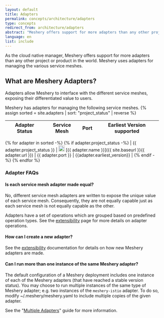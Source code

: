 ```yaml
---
layout: default
title: Adapters
permalink: concepts/architecture/adapters
type: concepts
redirect_from: architecture/adapters
abstract: "Meshery offers support for more adapters than any other project or product in the world. Meshery uses adapters for managing the various service meshes."
language: en
list: include
---
```


As the cloud native manager, Meshery offers support for more adapters than any other project or product in the world. Meshery uses adapters for managing the various service meshes.

## What are Meshery Adapters?

Adapters allow Meshery to interface with the different service meshes, exposing their differentiated value to users.

Meshery has adapters for managing the following service meshes.
{% assign sorted = site.adapters | sort: "project_status" | reverse %}

| Adapter Status | Service Mesh | Port | Earliest Version supported |
| :------------: | :----------: | :--: | :------------------------: |
{% for adapter in sorted -%}
{% if adapter.project_status -%}
| {{ adapter.project_status }} | <img src="{{ adapter.image }}" style="width:20px" /> [{{ adapter.name }}]({{ site.baseurl }}{{ adapter.url }}) | {{ adapter.port }} | {{adapter.earliest_version}} |
{% endif -%}
{% endfor %}

### Adapter FAQs

#### Is each service mesh adapter made equal?

No, different service mesh adapters are written to expose the unique value of each service mesh. Consequently, they are not equally capable just as each service mesh is not equally capable as the other.

Adapters have a set of operations which are grouped based on predefined operation types. See the [extensibility]({{site.baseurl}}/extensibility) page for more details on adapter operations.

#### How can I create a new adapter?

See the [extensibility]({{site.baseurl}}/extensibility) documentation for details on how new Meshery adapters are made.

#### Can I run more than one instance of the same Meshery adapter?

The default configuration of a Meshery deployment includes one instance of each of the Meshery adapters (that have reached a stable version status). You may choose to run multiple instances of the same type of Meshery adapter; e.g. two instances of the `meshery-istio` adapter. To do so, modify ~/.meshery/meshery.yaml to include multiple copies of the given adapter.

See the "[Multiple Adapters]({{site.baseurl}}/guides/multiple-adapters)" guide for more information.
